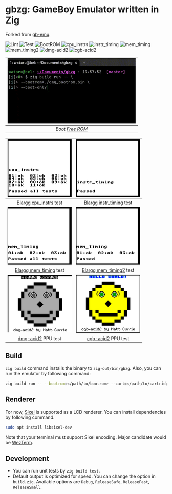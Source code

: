 # gbzg: GameBoy Emulator written in Zig

Forked from [gb-emu](https://github.com/take44444/gb-emu).

![Lint](https://github.com/smallkirby/gbzg/actions/workflows/zig-fmt.yml/badge.svg)
![Test](https://github.com/smallkirby/gbzg/actions/workflows/unittest.yml/badge.svg)
![BootROM](https://github.com/smallkirby/gbzg/actions/workflows/boot.yml/badge.svg)
![cpu_instrs](https://github.com/smallkirby/gbzg/actions/workflows/cpu_instrs.yml/badge.svg)
![instr_timing](https://github.com/smallkirby/gbzg/actions/workflows/instr_timing.yml/badge.svg)
![mem_timing](https://github.com/smallkirby/gbzg/actions/workflows/mem_timing.yml/badge.svg)
![mem_timing2](https://github.com/smallkirby/gbzg/actions/workflows/mem_timing2.yml/badge.svg)
![dmg-acid2](https://github.com/smallkirby/gbzg/actions/workflows/dmg-acid2.yml/badge.svg)
![cgb-acid2](https://github.com/smallkirby/gbzg/actions/workflows/cgb-acid2.yml/badge.svg)

| <img src="docs/boot.gif" width="400" > |
|:--:|
| *Boot [Free ROM](https://github.com/take44444/Gameboy-free_bootrom)* |

| <img src="docs/cpu_instrs.png" width="200" > | <img src="docs/instr_timing.png" width="200" > |
|:--:|:--:|
| [Blargg cpu_instrs](https://github.com/retrio/gb-test-roms/tree/master/cpu_instrs) test | [Blargg instr_timing](https://github.com/retrio/gb-test-roms/tree/master/instr_timing) test |
| <img src="docs/mem_timing.png" width="200" > | <img src="docs/mem_timing2.png" width="200" > |
| [Blargg mem_timing](https://github.com/retrio/gb-test-roms/tree/master/mem_timing) test | [Blargg mem_timing2](https://github.com/retrio/gb-test-roms/tree/master/mem_timing-2) test |
| <img src="docs/dmg-acid2.png" width="200" > | <img src="docs/cgb-acid2.png" width="200" > |
| [dmg-acid2](https://github.com/mattcurrie/dmg-acid2) PPU test | [cgb-acid2](https://github.com/mattcurrie/cgb-acid2) PPU test |

## Build

`zig build` command installs the binary to `zig-out/bin/gbzg`.
Also, you can run the emulator by following command:

```sh
zig build run -- --bootrom=</path/to/bootrom> --cart=</path/to/cartridge>
```

## Renderer

For now, [Sixel](https://github.com/saitoha/libsixel) is supported as a LCD renderer.
You can install dependencies by following command.

```sh
sudo apt install libsixel-dev
```

Note that your terminal must support Sixel encoding.
Major candidate would be [WezTerm](https://wezfurlong.org/wezterm/index.html).

## Development

- You can run unit tests by `zig build test`.
- Default output is optimized for speed. You can change the option in `build.zig`. Available options are `Debug`, `ReleaseSafe`, `ReleaseFast`, `ReleaseSmall`.
